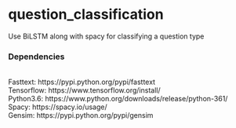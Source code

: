 # question_classification
Use BiLSTM along with spacy for classifying a question type
<h3>Dependencies</h3>
<br>
Fasttext: https://pypi.python.org/pypi/fasttext <br />
Tensorflow: https://www.tensorflow.org/install/ <br />
Python3.6: https://www.python.org/downloads/release/python-361/<br/>
Spacy: https://spacy.io/usage/<br/>
Gensim: https://pypi.python.org/pypi/gensim 
